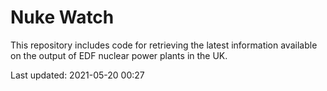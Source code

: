 # Nuke Watch

This repository includes code for retrieving the latest information available on the output of EDF nuclear power plants in the UK.

Last updated: 2021-05-20 00:27